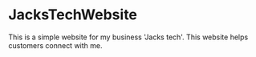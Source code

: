 # JacksTechWebsite

This is a simple website for my business 'Jacks tech'. This website helps customers connect with me.
